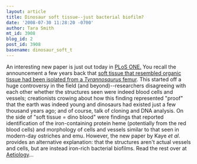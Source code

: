 ```yaml
---
layout: article
title: Dinosaur soft tissue--just bacterial biofilm?
date: '2008-07-30 11:28:20 -0700'
author: Tara Smith
mt_id: 3908
blog_id: 2
post_id: 3908
basename: dinosaur_soft_t
---
```

An interesting new paper is just out today in [PLoS ONE.](http://www.plosone.org/doi/pone.0002808)  You recall the announcement a few years back that [soft tissue that resembled organic tissue had been isolated from a _Tyrannosaurus_ femur](http://pandasthumb.org/archives/2005/04/dino-blood-redu.html).  This started off a huge controversy in the field (and beyond)--researchers disagreeing with each other whether the structures seen were indeed blood cells and vessels; creationists crowing about how this finding represented "proof" that the earth was indeed young and dinosaurs had existed just a few thousand years ago; and of course, talk of cloning and DNA analysis.  On the side of "soft tissue = dino blood" were findings that reported identification of the iron-containing protein heme (potentially from the red blood cells) and morphology of cells and vessels similar to that seen in modern-day ostriches and emu.  However, the new paper by Kaye _et al_. provides an alternative explanation:  that the structures aren't actual vessels and cells, but are instead iron-rich bacterial biofilms.  Read the rest over at [Aetiology](http://scienceblogs.com/aetiology/2008/07/dinosaur_soft_tissuejust_bacte.php)...

